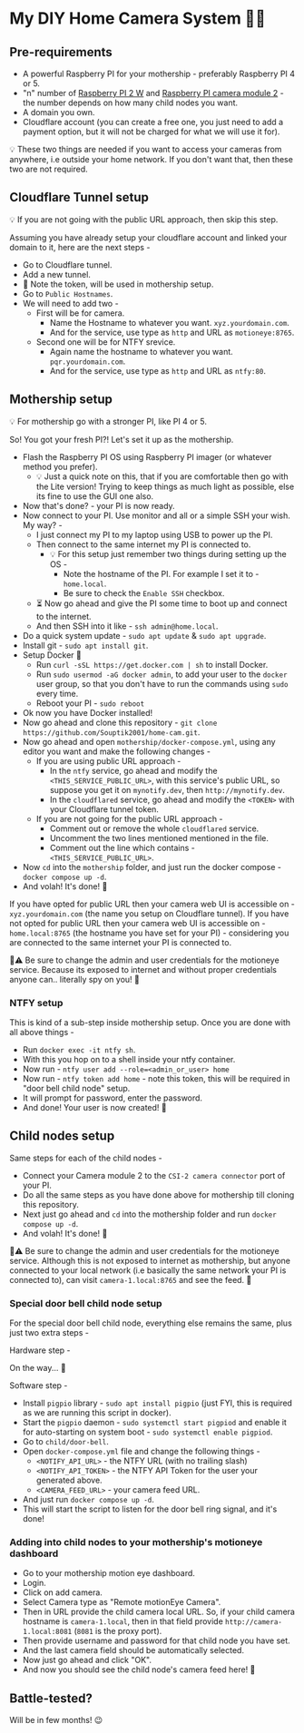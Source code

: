 # My DIY Home Camera System 🏡🎥

## Pre-requirements

- A powerful Raspberry PI for your mothership - preferably Raspberry PI 4 or 5.
- "n" number of [Raspberry PI 2 W](https://www.raspberrypi.com/products/raspberry-pi-zero-2-w/) and [Raspberry PI camera module 2](https://www.raspberrypi.com/products/raspberry-pi-zero-2-w/) - the number depends on how many child nodes you want.
- A domain you own.
- Cloudflare account (you can create a free one, you just need to add a payment option, but it will not be charged for what we will use it for).

💡 These two things are needed if you want to access your cameras from anywhere, i.e outside your home network. If you don't want that, then these two are not required.

## Cloudflare Tunnel setup

💡 If you are not going with the public URL approach, then skip this step.

Assuming you have already setup your cloudflare account and linked your domain to it, here are the next steps -

- Go to Cloudflare tunnel.
- Add a new tunnel.
- 📝 Note the token, will be used in mothership setup.
- Go to `Public Hostnames`.
- We will need to add two -
  - First will be for camera.
    - Name the Hostname to whatever you want. `xyz.yourdomain.com`.
    - And for the service, use type as `http` and URL as `motioneye:8765`.
  - Second one will be for NTFY srevice.
    - Again name the hostname to whatever you want. `pqr.yourdomain.com`.
    - And for the service, use type as `http` and URL as `ntfy:80`.

## Mothership setup

💡 For mothership go with a stronger PI, like PI 4 or 5.

So! You got your fresh PI?!
Let's set it up as the mothership.

- Flash the Raspberry PI OS using Raspberry PI imager (or whatever method you prefer).
  - 💡 Just a quick note on this, that if you are comfortable then go with the Lite version! Trying to keep things as much light as possible, else its fine to use the GUI one also.
- Now that's done? - your PI is now ready.
- Now connect to your PI. Use monitor and all or a simple SSH your wish. My way? -
  - I just connect my PI to my laptop using USB to power up the PI.
  - Then connect to the same internet my PI is connected to.
    - 💡 For this setup just remember two things during setting up the OS -
      - Note the hostname of the PI. For example I set it to - `home.local`.
      - Be sure to check the `Enable SSH` checkbox.
  - ⏳ Now go ahead and give the PI some time to boot up and connect to the internet.
  - And then SSH into it like - `ssh admin@home.local`.
- Do a quick system update - `sudo apt update` & `sudo apt upgrade`.
- Install git - `sudo apt install git`.
- Setup Docker 🐳
  - Run `curl -sSL https://get.docker.com | sh` to install Docker.
  - Run `sudo usermod -aG docker admin`, to add your user to the `docker` user group, so that you don't have to run the commands using `sudo` every time.
  - Reboot your PI - `sudo reboot`
- Ok now you have Docker installed!
- Now go ahead and clone this repository - `git clone https://github.com/Souptik2001/home-cam.git`.
- Now go ahead and open `mothership/docker-compose.yml`, using any editor you want and make the following changes -
  - If you are using public URL approach -
    - In the `ntfy` service, go ahead and modify the `<THIS_SERVICE_PUBLIC_URL>`, with this service's public URL, so suppose you get it on `mynotify.dev`, then `http://mynotify.dev`.
    - In the `cloudflared` service, go ahead and modify the `<TOKEN>` with your Cloudflare tunnel token.
  - If you are not going for the public URL approach -
    - Comment out or remove the whole `cloudflared` service.
    - Uncomment the two lines mentioned mentioned in the file.
    - Comment out the line which contains - `<THIS_SERVICE_PUBLIC_URL>`.
- Now `cd` into the `mothership` folder, and just run the docker compose - `docker compose up -d`.
- And volah! It's done! 🎉

If you have opted for public URL then your camera web UI is accessible on - `xyz.yourdomain.com` (the name you setup on Cloudflare tunnel).
If you have not opted for public URL then your camera web UI is accessible on - `home.local:8765` (the hostname you have set for your PI) - considering you are connected to the same internet your PI is connected to.

🚨⚠️ Be sure to change the admin and user credentials for the motioneye service. Because its exposed to internet and without proper credentials anyone can.. literally spy on you! 🚨

### NTFY setup

This is kind of a sub-step inside mothership setup. Once you are done with all above things -

- Run `docker exec -it ntfy sh`.
- With this you hop on to a shell inside your ntfy container.
- Now run - `ntfy user add --role=<admin_or_user> home`
- Now run - `ntfy token add home` - note this token, this will be required in "door bell child node" setup.
- It will prompt for password, enter the password.
- And done! Your user is now created! 🎉

## Child nodes setup

Same steps for each of the child nodes -

- Connect your Camera module 2 to the `CSI-2 camera connector` port of your PI.
- Do all the same steps as you have done above for mothership till cloning this repository.
- Next just go ahead and `cd` into the mothership folder and run `docker compose up -d`.
- And volah! It's done! 🎉

🚨⚠️ Be sure to change the admin and user credentials for the motioneye service. Although this is not exposed to internet as mothership, but anyone connected to your local network (i.e basically the same network your PI is connected to), can visit `camera-1.local:8765` and see the feed. 🚨

### Special door bell child node setup

For the special door bell child node, everything else remains the same, plus just two extra steps -

Hardware step -

On the way... 👀

Software step -

- Install `pigpio` library - `sudo apt install pigpio` (just FYI, this is required as we are running this script in docker).
- Start the `pigpio` daemon - `sudo systemctl start pigpiod` and enable it for auto-starting on system boot - `sudo systemctl enable pigpiod`.
- Go to `child/door-bell`.
- Open `docker-compose.yml` file and change the following things -
  - `<NOTIFY_API_URL>` - the NTFY URL (with no trailing slash)
  - `<NOTIFY_API_TOKEN>` - the NTFY API Token for the user your generated above.
  - `<CAMERA_FEED_URL>` - your camera feed URL.
- And just run `docker compose up -d`.
- This will start the script to listen for the door bell ring signal, and it's done!

### Adding into child nodes to your mothership's motioneye dashboard

- Go to your mothership motion eye dashboard.
- Login.
- Click on add camera.
- Select Camera type as "Remote motionEye Camera".
- Then in URL provide the child camera local URL. So, if your child camera hostname is `camera-1.local`, then in that field provide `http://camera-1.local:8081` (`8081` is the proxy port).
- Then provide username and password for that child node you have set.
- And the last camera field should be automatically selected.
- Now just go ahead and click "OK".
- And now you should see the child node's camera feed here! 🎉

## Battle-tested?

Will be in few months! 😉
